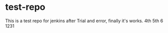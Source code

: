 # test-repo
This is a test repo for jenkins
after Trial and error, finally it's works.
4th
5th
6
1231
